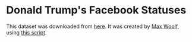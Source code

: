 # Donald Trump's Facebook Statuses

This dataset was downloaded from [here](https://www.reddit.com/r/datasets/comments/581hqm/all_of_donald_trumps_facebook_statuses_reaction/).
It was created by [Max Woolf](http://minimaxir.com/), using [this script](https://github.com/minimaxir/facebook-page-post-scraper).
